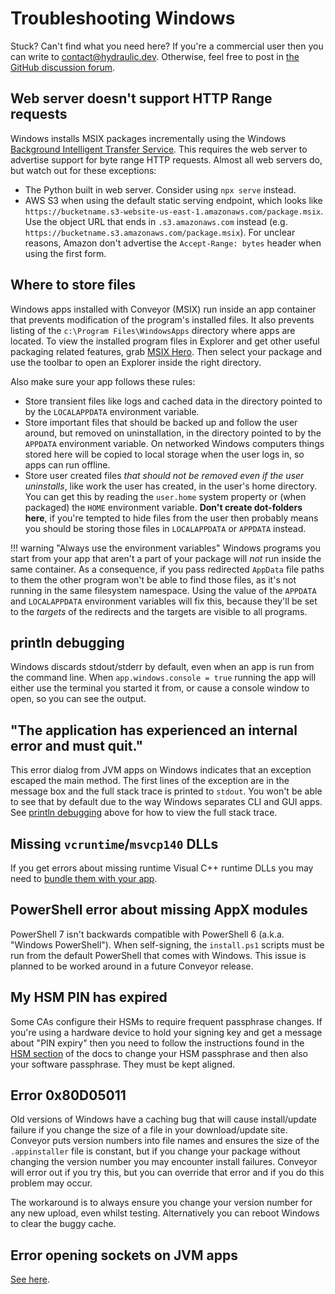 # Troubleshooting Windows

Stuck? Can't find what you need here? If you're a commercial user then you can write to [contact@hydraulic.dev](mailto:contact@hydraulic.dev). Otherwise, feel free to post in [the GitHub discussion forum](https://github.com/hydraulic-software/conveyor/discussions).

## Web server doesn't support HTTP Range requests

Windows installs MSIX packages incrementally using the Windows [Background Intelligent Transfer Service](https://learn.microsoft.com/en-us/windows/win32/bits/background-intelligent-transfer-service-portal). This requires the web server to advertise support for byte range HTTP requests. Almost all web servers do, but watch out for these exceptions:

* The Python built in web server. Consider using `npx serve` instead.
* AWS S3 when using the default static serving endpoint, which looks like  `https://bucketname.s3-website-us-east-1.amazonaws.com/package.msix`. Use the object URL that ends in `.s3.amazonaws.com` instead (e.g. `https://bucketname.s3.amazonaws.com/package.msix`). For unclear reasons, Amazon don't advertise the `Accept-Range: bytes` header when using the first form.

## Where to store files

Windows apps installed with Conveyor (MSIX) run inside an app container that prevents modification of the program's installed files. It also prevents listing of the `c:\Program Files\WindowsApps` directory where apps are located. To view the installed program files in Explorer and get other useful packaging related features, grab [MSIX Hero](https://msixhero.net/). Then select your package and use the toolbar to open an Explorer inside the right directory.

Also make sure your app follows these rules: 

- Store transient files like logs and cached data in the directory pointed to by the `LOCALAPPDATA` environment variable.
- Store important files that should be backed up and follow the user around, but removed on uninstallation, in the directory pointed to by the `APPDATA` environment variable. On networked Windows computers things stored here will be copied to local storage when the user logs in, so apps can run offline.
- Store user created files *that should not be removed even if the user uninstalls*, like work the user has created, in the user's home directory. You can get this by reading the `user.home` system property or (when packaged) the `HOME` environment variable. **Don't create dot-folders here**, if you're tempted to hide files from the user then probably means you should be storing those files in `LOCALAPPDATA` or `APPDATA` instead.

!!! warning "Always use the environment variables"
    Windows programs you start from your app that aren't a part of your package will _not_ run inside the same container. As a consequence, if you pass redirected `AppData` file paths to them the other program won't be able to find those files, as it's not running in the same filesystem namespace. Using the value of the `APPDATA` and `LOCALAPPDATA` environment variables will fix this, because they'll be set to the _targets_ of the redirects and the targets are visible to all programs.

## println debugging

Windows discards stdout/stderr by default, even when an app is run from the command line. When `app.windows.console = true` running the app will either use the terminal you started it from, or cause a console window to open, so you can see the output.

## "The application has experienced an internal error and must quit."

This error dialog from JVM apps on Windows indicates that an exception escaped the main method. The first lines of the exception are in the message box and the full stack trace is printed to `stdout`. You won't be able to see that by default due to the way Windows separates CLI and GUI apps. See [println debugging](#println-debugging) above for how to view the full stack trace. 

## Missing `vcruntime`/`msvcp140` DLLs

If you get errors about missing runtime Visual C++ runtime DLLs you may need to [bundle them with your app](../stdlib/index.md#microsoft-visual-c-redistributables).

## PowerShell error about missing AppX modules

PowerShell 7 isn't backwards compatible with PowerShell 6 (a.k.a. "Windows PowerShell"). When self-signing, the `install.ps1` scripts must
be run from the default PowerShell that comes with Windows. This issue is planned to be worked around in a future Conveyor release.

## My HSM PIN has expired

Some CAs configure their HSMs to require frequent passphrase changes. If you're using a hardware device to hold your signing key and get a message about "PIN expiry" then you need to follow the instructions found in the [HSM section](../configs/keys-and-certificates.md#hardware-security-modules) of the docs to change your HSM passphrase and then also your software passphrase. They must be kept aligned.

## Error 0x80D05011

Old versions of Windows have a caching bug that will cause install/update failure if you change the size of a file in your download/update site. Conveyor puts version numbers into file names and ensures the size of the `.appinstaller` file is constant, but if you change your package without changing the version number you may encounter install failures. Conveyor will error out if you try this, but you can override that error and if you do this problem may occur. 

The workaround is to always ensure you change your version number for any new upload, even whilst testing. Alternatively you can reboot Windows to clear the buggy cache. 

## Error opening sockets on JVM apps

[See here](troubleshooting-jvm.md#error-opening-sockets-on-windows).
